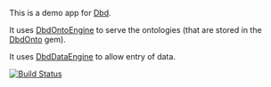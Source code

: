 This is a demo app for [Dbd].

It uses [DbdOntoEngine] to serve the ontologies
(that are stored in the [DbdOnto] gem).

It uses [DbdDataEngine] to allow entry of data.

[![Build Status](https://travis-ci.org/petervandenabeele/dbd_demo.png?branch=master)](http://travis-ci.org/petervandenabeele/dbd_demo)


[Dbd]:                https://github.com/petervandenabeele/dbd#readme
[DbdOntoEngine]:    https://github.com/petervandenabeele/dbd_onto_engine#readme
[DbdOnto]:           https://github.com/petervandenabeele/dbd_onto#readme
[DbdDataEngine]:    https://github.com/petervandenabeele/dbd_data_engine#readme
